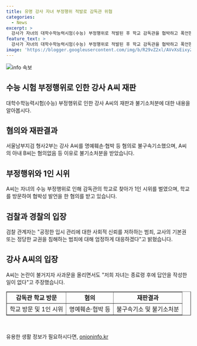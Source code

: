 ```yaml
---
title: 유명 강사 자녀 부정행위 적발로 감독관 위협
categories:
  - News
excerpt: >
  강사가 자녀의 대학수학능력시험(수능) 부정행위로 적발된 후 학교 감독관을 협박하고 폭언한 혐의로 불구속기소됐다. 감독관 파면을 요구하는 1인 시위를 벌인 것으로 밝혀졌으며, 인생을 망가뜨리겠다는 협박성 발언도 조사 중이다. 이에 대해 검찰은 공정한 입시 관리에 대한 사회적 신뢰를 저하하는 범죄, 교사의 기본권 또는 정당한 교권을 침해하는 범죄에 대해 엄정하게 대응하겠다고 밝혔다.
feature_text: >
  강사가 자녀의 대학수학능력시험(수능) 부정행위로 적발된 후 학교 감독관을 협박하고 폭언한 혐의로 불구속기소됐다. 감독관 파면을 요구하는 1인 시위를 벌인 것으로 밝혀졌으며, 인생을 망가뜨리겠다는 협박성 발언도 조사 중이다. 이에 대해 검찰은 공정한 입시 관리에 대한 사회적 신뢰를 저하하는 범죄, 교사의 기본권 또는 정당한 교권을 침해하는 범죄에 대해 엄정하게 대응하겠다고 밝혔다.
image: 'https://blogger.googleusercontent.com/img/b/R29vZ2xl/AVvXsEixyZcFfHzMRdzZMjFBmAUKJYCLCGyLL1o632UiGVXcaFdKo_bkvkuCioo0uUKlGfBVcT3P84aROyZIXSBEx3Aw5nCQ3pTgDom1WDC4m8eifvWiAmWEEVb4x6G_l8C0QH225ldMjyaFvpxGEBGNO37VmDTDMHGhJPq73UglMfDca1-0aw/s1600/blogspot.png'
---
```


<p><img src="https://blogger.googleusercontent.com/img/b/R29vZ2xl/AVvXsEixyZcFfHzMRdzZMjFBmAUKJYCLCGyLL1o632UiGVXcaFdKo_bkvkuCioo0uUKlGfBVcT3P84aROyZIXSBEx3Aw5nCQ3pTgDom1WDC4m8eifvWiAmWEEVb4x6G_l8C0QH225ldMjyaFvpxGEBGNO37VmDTDMHGhJPq73UglMfDca1-0aw/s1600/blogspot.png" alt="info 속보" /></p>

<h2 data-ke-size="size26">수능 시험 부정행위로 인한 강사 A씨 재판</h2>

<p data-ke-size="size16">대학수학능력시험(수능) 부정행위로 인한 강사 A씨의 재판과 불기소처분에 대한 내용을 알아봅시다.</p>

<h2>혐의와 재판결과</h2>

<p data-ke-size="size16">서울남부지검 형사2부는 강사 A씨를 명예훼손·협박 등 혐의로 불구속기소했으며, A씨의 아내 B씨는 혐의없음 등 이유로 불기소처분을 받았습니다.</p>

<h2>부정행위와 1인 시위</h2>

<p data-ke-size="size16">A씨는 자녀의 수능 부정행위로 인해 감독관의 학교로 찾아가 1인 시위를 벌였으며, 학교를 방문하여 협박성 발언을 한 혐의를 받고 있습니다.</p>

<h2>검찰과 경찰의 입장</h2>

<p data-ke-size="size16">검찰 관계자는 "공정한 입시 관리에 대한 사회적 신뢰를 저하하는 범죄, 교사의 기본권 또는 정당한 교권을 침해하는 범죄에 대해 엄정하게 대응하겠다"고 밝혔습니다.</p>

<h2>강사 A씨의 입장</h2>

<p data-ke-size="size16">A씨는 논란이 불거지자 사과문을 올리면서도 "저희 자녀는 종료령 후에 답안을 작성한 일이 없다"고 주장했습니다.</p>

<table style="width: 100%;" border="1">
<tbody>
<tr>
<td style="text-align: center; height: 17px;"><b>감독관 학교 방문</b></td>
<td style="text-align: center; height: 17px;"><b>혐의</b></td>
<td style="text-align: center; height: 17px;"><b>재판결과</b></td>
</tr>
<tr>
<td style="text-align: center;">학교 방문 및 1인 시위</td>
<td style="text-align: center;">명예훼손·협박 등</td>
<td style="text-align: center;">불구속기소 및 불기소처분</td>
</tr>
</tbody>
</table>

<p data-ke-size="size16">&nbsp;</p>
유용한 생활 정보가 필요하시다면, <a href="https://onioninfo.kr" rel="dofollow">onioninfo.kr</a>


